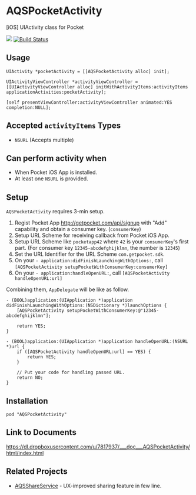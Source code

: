 AQSPocketActivity
=================

[iOS] UIActivity class for Pocket

![](http://img.shields.io/cocoapods/v/AQSPocketActivity.svg?style=flat) [![Build Status](https://travis-ci.org/AquaSupport/AQSPocketActivity.svg?branch=master)](https://travis-ci.org/AquaSupport/AQSActionMessageActivity)

Usage
---

```objc
UIActivity *pocketActivity = [[AQSPocketActivity alloc] init];

UIActivityViewController *activityViewController = [[UIActivityViewController alloc] initWithActivityItems:activityItems applicationActivities:pocketActivity];

[self presentViewController:activityViewController animated:YES completion:NULL];
```

Accepted `activityItems` Types
---

- `NSURL` (Accepts multiple)

Can perform activity when
---

- When Pocket iOS App is installed.
- At least one `NSURL` is provided.

Setup
---

`AQSPocketActivity` requires 3-min setup.

1. Regist Pocket App http://getpocket.com/api/signup with "Add" capability and obtain a consumer key. (`consumerKey`)
2. Setup URL Scheme for receiving callback from Pocket iOS App. 
  1. Setup URL Scheme like `pocketapp42` where `42` is your `consumerKey`'s first part. (For consumer key `12345-abcdefghijklmn`, the number is `12345`)
  2. Set the URL Identifier for the URL Scheme `com.getpocket.sdk`.
3. On your `- application:didFinishLaunchingWithOptions:`, call `[AQSPocketActivity setupPocketWithConsumerKey:consumerKey]`
4. On your `- application:handleOpenURL:`, call `[AQSPocketActivity handleOpenURL:url]`

Combining them, `AppDelegate` will be like as follow.

```objc
- (BOOL)application:(UIApplication *)application didFinishLaunchingWithOptions:(NSDictionary *)launchOptions {
    [AQSPocketActivity setupPocketWithConsumerKey:@"12345-abcdefghijklmn"];
    
    return YES;
}

- (BOOL)application:(UIApplication *)application handleOpenURL:(NSURL *)url {
    if ([AQSPocketActivity handleOpenURL:url] == YES) {
        return YES;
    }
    
    // Put your code for handling passed URL.
    return NO;
}
```

Installation
---

```
pod "AQSPocketActivity"
```

Link to Documents
---

https://dl.dropboxusercontent.com/u/7817937/___doc___AQSPocketActivity/html/index.html

Related Projects
---

- [AQSShareService](https://github.com/AquaSupport/AQSShareService) - UX-improved sharing feature in few line. 
